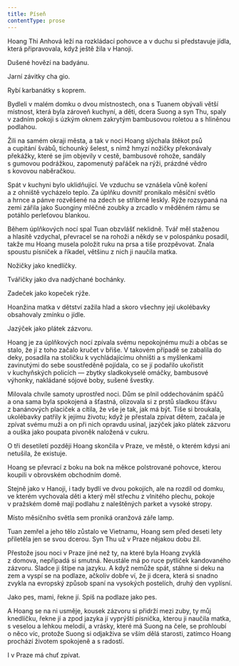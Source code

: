 ```yaml
---
title: Píseň
contentType: prose
---
```


<section>

Hoang Thi Anhová leží na rozkládací pohovce a v duchu si představuje jídla, která připravovala, když ještě žila v Hanoji.

Dušené hovězí na badyánu.

Jarní závitky cha gio.

Rybí karbanátky s koprem.

Bydleli v malém domku o dvou místnostech, ona s Tuanem obývali větší místnost, která byla zároveň kuchyní, a děti, dcera Suong a syn Thu, spaly v zadním pokoji s úzkým oknem zakrytým bambusovou roletou a s hliněnou podlahou.

Žili na samém okraji města, a tak v noci Hoang slýchala štěkot psů a cupitání švábů, tichounký šelest, s nímž hmyzí nožičky překonávaly překážky, které se jim objevily v cestě, bambusové rohože, sandály s gumovou podrážkou, zapomenutý pařáček na rýži, prázdné vědro s kovovou naběračkou.

Spát v kuchyni bylo uklidňující. Ve vzduchu se vznášela vůně koření a z ohniště vycházelo teplo. Za úplňku dovnitř pronikalo měsíční světlo a hrnce a pánve rozvěšené na zdech se stříbrně leskly. Rýže rozsypaná na zemi zářila jako Suonginy mléčné zoubky a zrcadlo v měděném rámu se potáhlo perleťovou blankou.

Během úplňkových nocí spal Tuan obzvlášť neklidně. Tvář měl staženou a hlasitě vzdychal, převracel se na rohoži a někdy se v polospánku posadil, takže mu Hoang musela položit ruku na prsa a tiše prozpěvovat. Znala spoustu písniček a říkadel, většinu z nich ji naučila matka.

Nožičky jako knedlíčky.

Tvářičky jako dva nadýchané bochánky.

Zadeček jako kopeček rýže.

Hoanžina matka v dětství zažila hlad a skoro všechny její ukolébavky obsahovaly zmínku o jídle.

Jazýček jako plátek zázvoru.

Hoang je za úplňkových nocí zpívala svému nepokojnému muži a občas se stalo, že jí z toho začalo kručet v břiše. V takovém případě se zabalila do deky, posadila na stoličku k vychládajícímu ohništi a s myšlenkami zavinutými do sebe soustředěně pojídala, co se jí podařilo ukořistit v kuchyňských policích — zbytky sladkokyselé omáčky, bambusové výhonky, nakládané sójové boby, sušené švestky.

Milovala chvíle samoty uprostřed noci. Dům se plnil oddechováním spáčů a ona sama byla spokojená a šťastná, olizovala si z prstů sladkou šťávu z banánových placiček a cítila, že vše je tak, jak má být. Tiše si broukala, ukolébavky patřily k jejímu životu; když je přestala zpívat dětem, začala je zpívat svému muži a on při nich opravdu usínal, jazýček jako plátek zázvoru a ouška jako poupata pivoněk naložená v cukru.

O tři desetiletí později Hoang skončila v Praze, ve městě, o kterém kdysi ani netušila, že existuje.

Hoang se převrací z boku na bok na měkce polstrované pohovce, kterou koupili v obrovském obchodním domě.

Stejně jako v Hanoji, i tady bydlí ve dvou pokojích, ale na rozdíl od domku, ve kterém vychovala děti a který měl střechu z vlnitého plechu, pokoje v pražském domě mají podlahu z naleštěných parket a vysoké stropy.

Místo měsíčního světla sem proniká oranžová záře lamp.

Tuan zemřel a jeho tělo zůstalo ve Vietnamu, Hoang sem před deseti lety přiletěla jen se svou dcerou. Syn Thu už v Praze nějakou dobu žil.

Přestože jsou noci v Praze jiné než ty, na které byla Hoang zvyklá z domova, nepřipadá si smutná. Neustále má po ruce pytlíček kandovaného zázvoru. Sladce ji štípe na jazyku. A když nemůže spát, stáhne si deku na zem a vyspí se na podlaze, ačkoliv dobře ví, že ji dcera, která si snadno zvykla na evropský způsob spaní na vysokých postelích, druhý den vyplísní.

Jako pes, mami, řekne jí. Spíš na podlaze jako pes.

A Hoang se na ni usměje, kousek zázvoru si přidrží mezi zuby, ty můj knedlíčku, řekne jí a zpod jazyka jí vyprýští písnička, kterou ji naučila matka, s veselou a lehkou melodií, a vrásky, které má Suong na čele, se prohloubí o něco víc, protože Suong si odjakživa se vším dělá starosti, zatímco Hoang prochází životem spokojeně a s radostí.

I v Praze má chuť zpívat.

</section>
